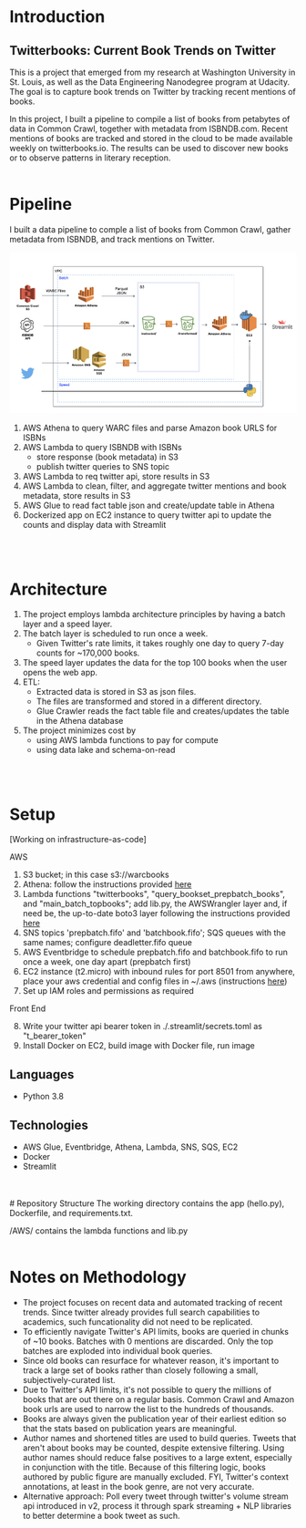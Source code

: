 # Introduction

## Twitterbooks: Current Book Trends on Twitter

This is a project that emerged from my research at Washington University in St. Louis, as well as the Data Engineering Nanodegree program at Udacity. The goal is to capture book trends on Twitter by tracking recent mentions of books.

In this project, I built a pipeline to compile a list of books from petabytes of data in Common Crawl, together with metadata from ISBNDB.com. Recent mentions of books are tracked and stored in the cloud to be made available weekly on twitterbooks.io. The results can be used to discover new books or to observe patterns in literary reception.
<br/>
<br/>
# Pipeline

I built a data pipeline to comple a list of books from Common Crawl, gather metadata from ISBNDB, and track mentions on Twitter.

<img src="pipeline.jpeg">

1. AWS Athena to query WARC files and parse Amazon book URLS for ISBNs
2. AWS Lambda to query ISBNDB with ISBNs
    - store response (book metadata) in S3 
    - publish twitter queries to SNS topic
3. AWS Lambda to req twitter api, store results in S3
4. AWS Lambda to clean, filter, and aggregate twitter mentions and book metadata, store results in S3
5. AWS Glue to read fact table json and create/update table in Athena
6. Dockerized app on EC2 instance to query twitter api to update the counts and display data with Streamlit
<br/>
<br/>

# Architecture
1. The project employs lambda architecture principles by having a batch layer and a speed layer.
2. The batch layer is scheduled to run once a week. 
    - Given Twitter's rate limits, it takes roughly one day to query 7-day counts for ~170,000 books.  
3. The speed layer updates the data for the top 100 books when the user opens the web app.
4. ETL:
    - Extracted data is stored in S3 as json files.
    - The files are transformed and stored in a different directory.
    - Glue Crawler reads the fact table file and creates/updates the table in the Athena database
5. The project minimizes cost by
    - using AWS lambda functions to pay for compute
    - using data lake and schema-on-read
<br/>
<br/>

# Setup

[Working on infrastructure-as-code]


AWS

1. S3 bucket; in this case s3://warcbooks
2. Athena: follow the instructions provided [here](https://commoncrawl.org/2018/03/index-to-warc-files-and-urls-in-columnar-format/)
3. Lambda functions "twitterbooks", "query_bookset_prepbatch_books", and "main_batch_topbooks"; add lib.py, the AWSWrangler layer and, if need be, the up-to-date boto3 layer following the instructions provided [here](https://aws.amazon.com/premiumsupport/knowledge-center/lambda-python-runtime-errors/)
4. SNS topics 'prepbatch.fifo' and 'batchbook.fifo'; SQS queues with the same names; configure deadletter.fifo queue
5. AWS Eventbridge to schedule prepbatch.fifo and batchbook.fifo to run once a week, one day apart (prepbatch first)
6. EC2 instance (t2.micro) with inbound rules for port 8501 from anywhere, place your aws credential and config files in ~/.aws (instructions [here](https://docs.aws.amazon.com/cli/latest/userguide/cli-configure-files.html))
7. Set up IAM roles and permissions as required

Front End

8. Write your twitter api bearer token in ./.streamlit/secrets.toml as "t_bearer_token" 
9. Install Docker on EC2, build image with Docker file, run image




## Languages
- Python 3.8

## Technologies
- AWS Glue, Eventbridge, Athena, Lambda, SNS, SQS, EC2
- Docker
- Streamlit
<br/>
<br/>
# Repository Structure
The working directory contains the app (hello.py), Dockerfile, and requirements.txt.

/AWS/ contains the lambda functions and lib.py
<br/>
<br/>
# Notes on Methodology
- The project focuses on recent data and automated tracking of recent trends. Since twitter already provides full search capabilities to academics, such funcationality did not need to be replicated.
- To efficiently navigate Twitter's API limits, books are queried in chunks of ~10 books. Batches with 0 mentions are discarded. Only the top batches are exploded into individual book queries.
- Since old books can resurface for whatever reason, it's important to track a large set of books rather than closely following a small, subjectively-curated list.
- Due to Twitter's API limits, it's not possible to query the millions of books that are out there on a regular basis. Common Crawl and Amazon book urls are used to narrow the list to the hundreds of thousands.
- Books are always given the publication year of their earliest edition so that the stats based on publication years are meaningful.
- Author names and shortened titles are used to build queries. Tweets that aren't about books may be counted, despite extensive filtering. Using author names should reduce false positives to a large extent, especially in conjunction with the title. Because of this filtering logic, books authored by public figure are manually excluded. FYI, Twitter's context annotations, at least in the book genre, are not very accurate.
- Alternative approach: Poll every tweet through twitter's volume stream api introduced in v2, process it through spark streaming + NLP libraries to better determine a book tweet as such.